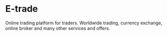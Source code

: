 # E-trade
Online trading platform for traders. Worldwide trading, currency exchange, online broker and many other services and offers.

